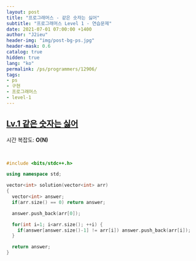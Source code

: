 ```yaml
---
layout: post
title: "프로그래머스 - 같은 숫자는 싫어"
subtitle: "프로그래머스 Level 1 - 연습문제"
date: 2021-07-01 07:00:00 +1400
author: "J2ieu"
header-img: "img/post-bg-ps.jpg"
header-mask: 0.6
catalog: true
hidden: true
lang: "ko"
permalink: /ps/programmers/12906/
tags:
- ps
- 구현
- 프로그래머스
- level-1
---
```


## [Lv.1 같은 숫자는 싫어](https://programmers.co.kr/learn/courses/30/lessons/12906)

시간 복잡도: **O(N)**

<br> 

```cpp
#include <bits/stdc++.h>

using namespace std;

vector<int> solution(vector<int> arr) 
{
  vector<int> answer;
  if(arr.size() == 0) return answer;

  answer.push_back(arr[0]);

  for(int i=1; i<arr.size(); ++i) {
    if(answer[answer.size()-1] != arr[i]) answer.push_back(arr[i]);
  }

  return answer;
}
```